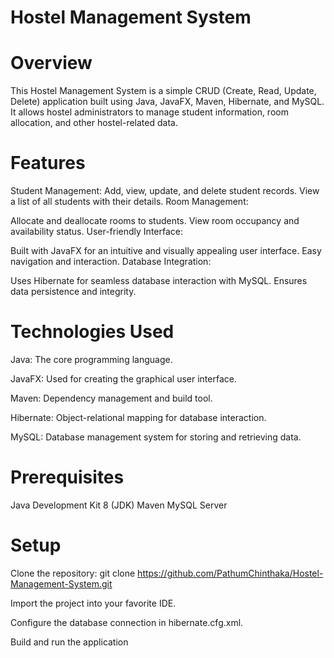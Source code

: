 # Hostel Management System

# Overview

This Hostel Management System is a simple CRUD (Create, Read, Update, Delete) application built using Java, JavaFX, Maven, Hibernate, and MySQL.
It allows hostel administrators to manage student information, room allocation, and other hostel-related data.

# Features

Student Management:
Add, view, update, and delete student records.
View a list of all students with their details.
Room Management:

Allocate and deallocate rooms to students.
View room occupancy and availability status.
User-friendly Interface:

Built with JavaFX for an intuitive and visually appealing user interface.
Easy navigation and interaction.
Database Integration:

Uses Hibernate for seamless database interaction with MySQL.
Ensures data persistence and integrity.

# Technologies Used

Java: The core programming language.

JavaFX: Used for creating the graphical user interface.

Maven: Dependency management and build tool.

Hibernate: Object-relational mapping for database interaction.

MySQL: Database management system for storing and retrieving data.

# Prerequisites

Java Development Kit 8 (JDK)
Maven
MySQL Server

# Setup

Clone the repository:
git clone https://github.com/PathumChinthaka/Hostel-Management-System.git

Import the project into your favorite IDE.

Configure the database connection in hibernate.cfg.xml.

Build and run the application
